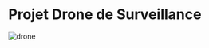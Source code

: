 # Projet Drone de Surveillance 

![drone](https://user-images.githubusercontent.com/70941138/202827923-4dc05dca-68d4-44fb-a339-2e16ad2f6367.jpg)
